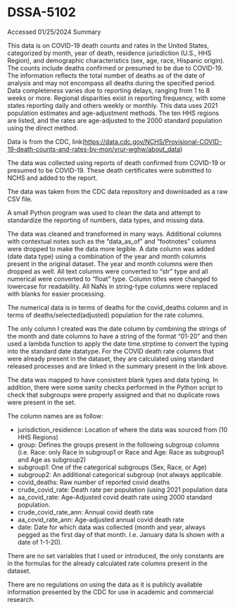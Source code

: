 # DSSA-5102

Accessed 01/25/2024
Summary

This data is on COVID-19 death counts and rates in the United States, categorized by month, year of death, residence jurisdiction (U.S., HHS Region), and demographic characteristics (sex, age, race, Hispanic origin). The counts include deaths confirmed or presumed to be due to COVID-19. The information reflects the total number of deaths as of the date of analysis and may not encompass all deaths during the specified period. Data completeness varies due to reporting delays, ranging from 1 to 8 weeks or more. Regional disparities exist in reporting frequency, with some states reporting daily and others weekly or monthly. This data uses 2021 population estimates and age-adjustment methods. The ten HHS regions are listed, and the rates are age-adjusted to the 2000 standard population using the direct method. 



Data is from the CDC, link(https://data.cdc.gov/NCHS/Provisional-COVID-19-death-counts-and-rates-by-mon/yrur-wghw/about_data)



The data was collected using reports of death confirmed from COVID-19 or presumed to be COVID-19. These death certificates were submitted to NCHS and added to the report.



The data was taken from the CDC data repository and downloaded as a raw CSV file.



A small Python program was used to clean the data and attempt to standardize the reporting of numbers, data types, and missing data.

The data was cleaned and transformed in many ways. Additional columns with contextual notes such as the “data_as_of” and “footnotes” columns were dropped to make the data more legible. A date column was added (date data type) using a combination of the year and month columns present in the original dataset. The year and month columns were then dropped as well. All text columns were converted to “str” type and all numerical were converted to “float” type. Column titles were changed to lowercase for readability. All NaNs in string-type columns were replaced with blanks for easier processing.


The numerical data is in terms of deaths for the covid_deaths column and in terms of deaths/selected(adjusted) population for the rate columns.


The only column I created was the date column by combining the strings of the month and date columns to have a string of the format “01-20” and then used a lambda function to apply the date time.strptime to convert the typing into the standard date datatype. For the COVID death rate columns that were already present in the dataset, they are calculated using standard released processes and are linked in the summary present in the link above.


The data was mapped to have consistent blank types and data typing. In addition, there were some sanity checks performed in the Python script to check that subgroups were properly assigned and that no duplicate rows were present in the set.

The column names are as follow:

- jurisdiction_residence: Location of where the data was sourced from (10 HHS Regions)
- group: Defines the groups present in the following subgroup columns (i.e. Race: only Race in subgroup1 or Race and Age: Race as subgroup1 and Age as subgroup2)
- subgroup1: One of the categorical subgroups (Sex, Race, or Age)
- subgroup2: An additional categorical subgroup (not always applicable.
- covid_deaths: Raw number of reported covid deaths
- crude_covid_rate: Death rate per population (using 2021 population data
- aa_covid_rate: Age-Adjusted covid death rate using 2000 standard population.
- crude_covid_rate_ann: Annual covid death rate
- aa_covid_rate_ann: Age-adjusted annual covid death rate
- date: Date for which data was collected (month and year, always pegged as the first day of that month. I.e. January data Is shown with a date of 1-1-20).


There are no set variables that I used or introduced, the only constants are in the formulas for the already calculated rate columns present in the dataset.


There are no regulations on using the data as it is publicly available information presented by the CDC for use in academic and commercial research.
